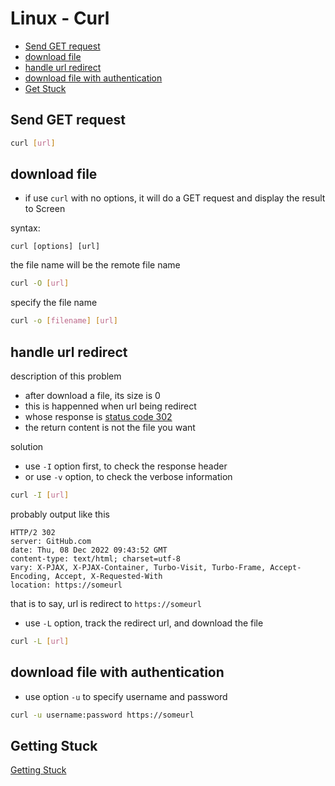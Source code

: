 # Linux - Curl

* [Send GET request](#send-get-request)
* [download file](#download-file)
* [handle url redirect](#handle-url-redirect)
* [download file with authentication](#download-file-with-authentication)
* [Get Stuck](#get-stuck)

## Send GET request

```sh
curl [url]
```

## download file

- if use `curl` with no options, it will do a GET request and display the result to Screen

syntax:

`curl [options] [url]`

the file name will be the remote file name

```bash
curl -O [url]
```

specify the file name

```bash
curl -o [filename] [url]
```

## handle url redirect

description of this problem

- after download a file, its size is 0
- this is happenned when url being redirect
- whose response is [status code 302](http-response-message.md#status-line)
- the return content is not the file you want

solution

- use `-I` option first, to check the response header
- or use `-v` option, to check the verbose information

```bash
curl -I [url]
```

probably output like this

```
HTTP/2 302
server: GitHub.com
date: Thu, 08 Dec 2022 09:43:52 GMT
content-type: text/html; charset=utf-8
vary: X-PJAX, X-PJAX-Container, Turbo-Visit, Turbo-Frame, Accept-Encoding, Accept, X-Requested-With
location: https://someurl
```

that is to say, url is redirect to `https://someurl`

- use `-L` option, track the redirect url, and download the file

```bash
curl -L [url]
```

## download file with authentication

- use option `-u` to specify username and password

```bash
curl -u username:password https://someurl
```

## Getting Stuck

[Getting Stuck](linux-curl-getting-stuck.md)

